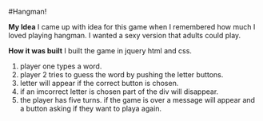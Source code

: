#Hangman!

**My Idea**
I came up with idea for this game when I remembered how much I loved playing hangman. I wanted a sexy version that adults could play.

**How it was built**
I built the game in jquery html and css.

1. player one types a word.
2. player 2 tries to guess the word by pushing the letter buttons.
3. letter will appear if the correct button is chosen.
4. if an imcorrect letter is chosen part of the div will disappear.
5. the player has five turns.
if the game is over a message will appear and a button asking if they want to playa again.



